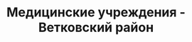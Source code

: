 ---
district_id: 3-05-0
district_name: Ветковский район
title: Медицинские учреждения - Ветковский район
---
